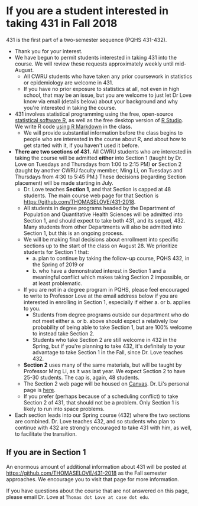 # If you are a student interested in taking 431 in Fall 2018

431 is the first part of a two-semester sequence (PQHS 431-432).

- Thank you for your interest.
- We have begun to permit students interested in taking 431 into the course. We will review these requests approximately weekly until mid-August. 
    - All CWRU students who have taken any prior coursework in statistics or epidemiology are welcome in 431. 
    - If you have no prior exposure to statistics at all, not even in high school, that may be an issue, but you are welcome to just let Dr Love know via email (details below) about your background and why you're interested in taking the course. 
- 431 involves statistical programming using the free, open-source [statistical software R](https://cran.case.edu/), as well as the free desktop version of [R Studio](https://www.rstudio.com/products/rstudio/download/#download). We write R code [using R Markdown](https://rmarkdown.rstudio.com/index.html) in the class. 
    - We will provide substantial information before the class begins to people who are interested in the course about R, and about how to get started with it, if you haven't used it before.
- **There are two sections of 431.** All CWRU students who are interested in taking the course will be admitted **either** into Section 1 (taught by Dr. Love on Tuesdays and Thursdays from 1:00 to 2:15 PM) **or** Section 2 (taught by another CWRU faculty member, Ming Li, on Tuesdays and Thursdays from 4:30 to 5:45 PM.) These decisions (regarding Section placement) will be made starting in July.
    - Dr. Love teaches **Section 1**, and that Section is capped at 48 students. The main course web page for that Section is https://github.com/THOMASELOVE/431-2018.
    - All students in degree programs headed by the Department of Population and Quantitative Health Sciences will be admitted into Section 1, and should expect to take both 431, and its sequel, 432. Many students from other Departments will also be admitted into Section 1, but this is an ongoing process.
    - We will be making final decisions about enrollment into specific sections up to the start of the class on August 28. We prioritize students for Section 1 that:
        - a. plan to continue by taking the follow-up course, PQHS 432, in the Spring of 2019 or
        - b. who have a demonstrated interest in Section 1 and a meaningful conflict which makes taking Section 2 impossible, or at least problematic.
    - If you are not in a degree program in PQHS, please feel encouraged to write to Professor Love at the email address below if you are interested in enrolling in Section 1, especially if either a. or b. applies to you. 
        - Students from degree programs outside our department who do not meet either a. or b. above should expect a relatively low probability of being able to take Section 1, but are 100% welcome to instead take Section 2.
        - Students who take Section 2 are still welcome in 432 in the Spring, but if you're planning to take 432, it's definitely to your advantage to take Section 1 in the Fall, since Dr. Love teaches 432.
    - **Section 2** uses many of the same materials, but will be taught by Professor Ming Li, as it was last year. We expect Section 2 to have 25-30 students. The cap is, again, 48 students. 
    - The Section 2 web page will be housed on [Canvas](https://canvas.case.edu). Dr. Li's personal page is [here](http://epbiwww.case.edu/ming-li-phd/). 
    - If you prefer (perhaps because of a scheduling conflict) to take Section 2 of 431, that should not be a problem. Only Section 1 is likely to run into space problems.
- Each section leads into our Spring course (432) where the two sections are combined. Dr. Love teaches 432, and so students who plan to continue with 432 are strongly encouraged to take 431 with him, as well, to facilitate the transition.

## If you are in Section 1

An enormous amount of additional information about 431 will be posted at https://github.com/THOMASELOVE/431-2018 as the Fall semester approaches. We encourage you to visit that page for more information.

If you have questions about the course that are not answered on this page, please email Dr. Love at `Thomas dot Love at case dot edu`.
